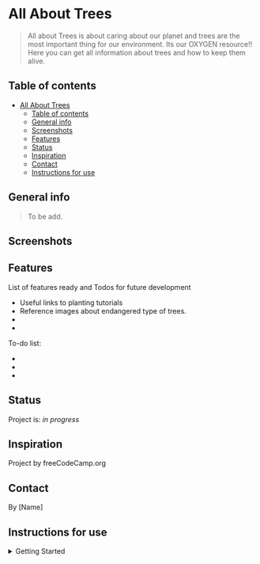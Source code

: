 # All About Trees

> All about Trees is about caring about our planet and trees are the most
> important thing for our environment. Its our OXYGEN resource!! Here you can
> get all information about trees and how to keep them alive.

## Table of contents

- [All About Trees](#all-about-trees)
  - [Table of contents](#table-of-contents)
  - [General info](#general-info)
  - [Screenshots](#screenshots)
  - [Features](#features)
  - [Status](#status)
  - [Inspiration](#inspiration)
  - [Contact](#contact)
  - [Instructions for use](#instructions-for-use)

## General info

> To be add.

## Screenshots

<!-- ![Example screenshot](./planning/screenshot.jpg) -->

## Features

List of features ready and Todos for future development

- Useful links to planting tutorials
- Reference images about endangered type of trees.
-
-

To-do list:

-
-
-

## Status

Project is: _in progress_

## Inspiration

Project by freeCodeCamp.org

## Contact

By [Name]

## Instructions for use

<details>
  <summary>Getting Started</summary>
</details>
